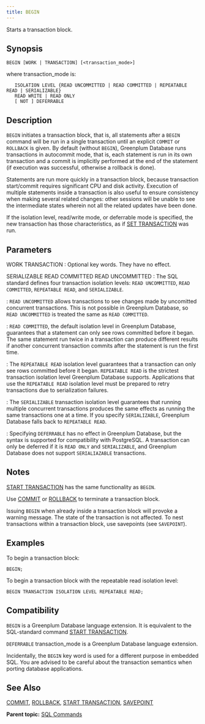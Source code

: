 ```yaml
---
title: BEGIN 
---
```


Starts a transaction block.

## <a id="section2"></a>Synopsis 

``` {#sql_command_synopsis}
BEGIN [WORK | TRANSACTION] [<transaction_mode>]
```

where transaction\_mode is:

```
   ISOLATION LEVEL {READ UNCOMMITTED | READ COMMITTED | REPEATABLE READ | SERIALIZABLE}
   READ WRITE | READ ONLY
   [ NOT ] DEFERRABLE
```

## <a id="section3"></a>Description 

`BEGIN` initiates a transaction block, that is, all statements after a `BEGIN` command will be run in a single transaction until an explicit `COMMIT` or `ROLLBACK` is given. By default \(without `BEGIN`\), Greenplum Database runs transactions in autocommit mode, that is, each statement is run in its own transaction and a commit is implicitly performed at the end of the statement \(if execution was successful, otherwise a rollback is done\).

Statements are run more quickly in a transaction block, because transaction start/commit requires significant CPU and disk activity. Execution of multiple statements inside a transaction is also useful to ensure consistency when making several related changes: other sessions will be unable to see the intermediate states wherein not all the related updates have been done.

If the isolation level, read/write mode, or deferrable mode is specified, the new transaction has those characteristics, as if [SET TRANSACTION](SET_TRANSACTION.html) was run.

## <a id="section4"></a>Parameters 

WORK
TRANSACTION
:   Optional key words. They have no effect.

SERIALIZABLE
READ COMMITTED
READ UNCOMMITTED
:   The SQL standard defines four transaction isolation levels: `READ UNCOMMITTED`, `READ COMMITTED`, `REPEATABLE READ`, and `SERIALIZABLE`.

:   `READ UNCOMMITTED` allows transactions to see changes made by uncomitted concurrent transactions. This is not possible in Greenplum Database, so `READ UNCOMMITTED` is treated the same as `READ COMMITTED`.

:   `READ COMMITTED`, the default isolation level in Greenplum Database, guarantees that a statement can only see rows committed before it began. The same statement run twice in a transaction can produce different results if another concurrent transaction commits after the statement is run the first time.

:   The `REPEATABLE READ` isolation level guarantees that a transaction can only see rows committed before it began. `REPEATABLE READ` is the strictest transaction isolation level Greenplum Database supports. Applications that use the `REPEATABLE READ` isolation level must be prepared to retry transactions due to serialization failures.

:   The `SERIALIZABLE` transaction isolation level guarantees that running multiple concurrent transactions produces the same effects as running the same transactions one at a time. If you specify `SERIALIZABLE`, Greenplum Database falls back to `REPEATABLE READ`.

:   Specifying `DEFERRABLE` has no effect in Greenplum Database, but the syntax is supported for compatibility with PostgreSQL. A transaction can only be deferred if it is `READ ONLY` and `SERIALIZABLE`, and Greenplum Database does not support `SERIALIAZABLE` transactions.

## <a id="section5"></a>Notes 

[START TRANSACTION](START_TRANSACTION.html) has the same functionality as `BEGIN`.

Use [COMMIT](COMMIT.html) or [ROLLBACK](ROLLBACK.html) to terminate a transaction block.

Issuing `BEGIN` when already inside a transaction block will provoke a warning message. The state of the transaction is not affected. To nest transactions within a transaction block, use savepoints \(see `SAVEPOINT`\).

## <a id="section6"></a>Examples 

To begin a transaction block:

```
BEGIN;
```

To begin a transaction block with the repeatable read isolation level:

```
BEGIN TRANSACTION ISOLATION LEVEL REPEATABLE READ;
```

## <a id="section7"></a>Compatibility 

`BEGIN` is a Greenplum Database language extension. It is equivalent to the SQL-standard command [START TRANSACTION](START_TRANSACTION.html).

`DEFERRABLE` transaction\_mode is a Greenplum Database language extension.

Incidentally, the `BEGIN` key word is used for a different purpose in embedded SQL. You are advised to be careful about the transaction semantics when porting database applications.

## <a id="section8"></a>See Also 

[COMMIT](COMMIT.html), [ROLLBACK](ROLLBACK.html), [START TRANSACTION](START_TRANSACTION.html), [SAVEPOINT](SAVEPOINT.html)

**Parent topic:** [SQL Commands](../sql_commands/sql_ref.html)

